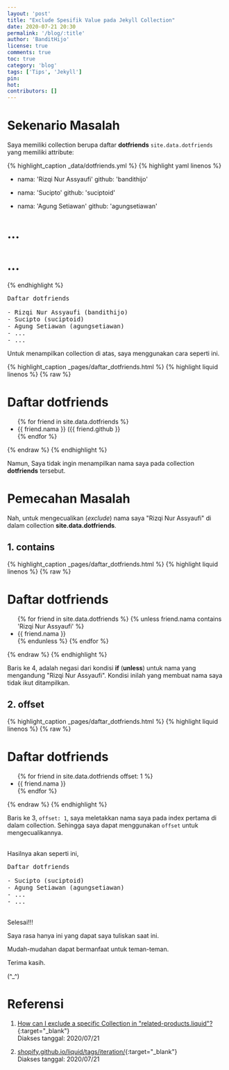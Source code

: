 ```yaml
---
layout: 'post'
title: "Exclude Spesifik Value pada Jekyll Collection"
date: 2020-07-21 20:30
permalink: '/blog/:title'
author: 'BanditHijo'
license: true
comments: true
toc: true
category: 'blog'
tags: ['Tips', 'Jekyll']
pin:
hot:
contributors: []
---
```


# Sekenario Masalah

Saya memiliki collection berupa daftar **dotfriends** `site.data.dotfriends` yang memiliki attribute:

{% highlight_caption _data/dotfriends.yml %}
{% highlight yaml linenos %}
- nama: 'Rizqi Nur Assyaufi'
  github: 'bandithijo'

- nama: 'Sucipto'
  github: 'suciptoid'

- nama: 'Agung Setiawan'
  github: 'agungsetiawan'

# ...
# ...
{% endhighlight %}

<pre class="url">
Daftar dotfriends

- Rizqi Nur Assyaufi (bandithijo)
- Sucipto (suciptoid)
- Agung Setiawan (agungsetiawan)
- ...
- ...
</pre>

Untuk menampilkan collection di atas, saya menggunakan cara seperti ini.

{% highlight_caption _pages/daftar_dotfriends.html %}
{% highlight liquid linenos %}
{% raw %}
<h1>Daftar dotfriends</h1>
<ul>
{% for friend in site.data.dotfriends %}
  <li>{{ friend.nama }} ({{ friend.github }}</li>
{% endfor %}
</ul>
{% endraw %}
{% endhighlight %}

Namun, Saya tidak ingin menampilkan nama saya pada collection **dotfriends** tersebut.

# Pemecahan Masalah

Nah, untuk mengecualikan (*exclude*) nama saya "Rizqi Nur Assyaufi" di dalam collection **site.data.dotfriends**.

## 1. contains

{% highlight_caption _pages/daftar_dotfriends.html %}
{% highlight liquid linenos %}
{% raw %}
<h1>Daftar dotfriends</h1>
<ul>
{% for friend in site.data.dotfriends %}
  {% unless friend.nama contains 'Rizqi Nur Assyaufi' %}
    <li>{{ friend.nama }}</li>
  {% endunless %}
{% endfor %}
</ul>
{% endraw %}
{% endhighlight %}

Baris ke 4, adalah negasi dari kondisi **if** (**unless**) untuk nama yang mengandung "Rizqi Nur Assyaufi". Kondisi inilah yang membuat nama saya tidak ikut ditampilkan.

## 2. offset

{% highlight_caption _pages/daftar_dotfriends.html %}
{% highlight liquid linenos %}
{% raw %}
<h1>Daftar dotfriends</h1>
<ul>
{% for friend in site.data.dotfriends offset: 1 %}
  <li>{{ friend.nama }}</li>
{% endfor %}
</ul>
{% endraw %}
{% endhighlight %}

Baris ke 3, `offset: 1`, saya meletakkan nama saya pada index pertama di dalam collection. Sehingga saya dapat menggunakan `offset` untuk mengecualikannya.

<br>
Hasilnya akan seperti ini,

<pre class="url">
Daftar dotfriends

- Sucipto (suciptoid)
- Agung Setiawan (agungsetiawan)
- ...
- ...
</pre>





<br>
Selesai!!!

Saya rasa hanya ini yang dapat saya tuliskan saat ini.

Mudah-mudahan dapat bermanfaat untuk teman-teman.

Terima kasih.

(^_^)








# Referensi


1. [How can I exclude a specific Collection in "related-products.liquid"?](https://community.shopify.com/c/Shopify-Design/How-can-I-exclude-a-specific-Collection-in-quot-related-products/td-p/238708){:target="_blank"}
<br>Diakses tanggal: 2020/07/21

2. [shopify.github.io/liquid/tags/iteration/](https://shopify.github.io/liquid/tags/iteration/){:target="_blank"}
<br>Diakses tanggal: 2020/07/21
